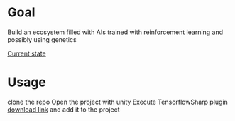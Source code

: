 # Goal
Build an ecosystem filled with AIs trained with reinforcement learning and possibly using genetics

[Current state](https://www.youtube.com/watch?v=LrkpRfSFAaI&feature=youtu.be)

# Usage
clone the repo
Open the project with unity
Execute TensorflowSharp plugin [download link](https://s3.amazonaws.com/unity-ml-agents/0.4/TFSharpPlugin.unitypackage) and add it to the project

